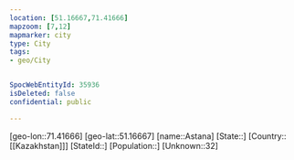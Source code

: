```yaml
---
location: [51.16667,71.41666]
mapzoom: [7,12] 
mapmarker: city 
type: City
tags:
- geo/City


SpocWebEntityId: 35936
isDeleted: false
confidential: public

---
```

[geo-lon::71.41666]
[geo-lat::51.16667]
[name::Astana]
[State::]
[Country::[[Kazakhstan]]]
[StateId::]
[Population::]
[Unknown::32]

